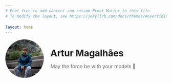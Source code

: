 ```yaml
---
# Feel free to add content and custom Front Matter to this file.
# To modify the layout, see https://jekyllrb.com/docs/themes/#overriding-theme-defaults

layout: home
---
```


<div style="display: flex; align-items: center; margin-bottom: 2em; gap: 1.5em; flex-wrap: nowrap;">
  <img src="/files/images/me-2.jpg" alt="Artur Magalhães" style="width: 120px; height: 120px; border-radius: 50%; object-fit: cover; flex-shrink: 0; min-width: 120px;">
  <div style="flex: 1; min-width: 0;">
    <h1 style="margin-bottom: 0.5em; margin-top: 0;">Artur Magalhães</h1>
    <p style="font-size: 1.1em; color: #666; margin-bottom: 0;">May the force be with your models 👾</p>
  </div>
</div>
